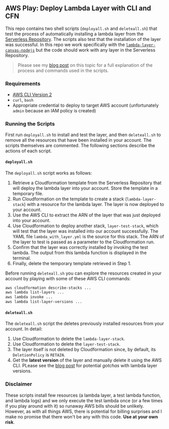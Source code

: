 ## AWS Play: Deploy Lambda Layer with CLI and CFN

This repo contains two shell scripts (`deployall.sh` and `deleteall.sh`) that test the process of automatically installing a lambda layer from the [Serverless Repository](https://aws.amazon.com/serverless/serverlessrepo/). The scripts also test that the installation of the layer was successful. In this repo we work specifically with the [`lambda-layer-canvas-nodejs`](https://serverlessrepo.aws.amazon.com/applications/us-east-1/990551184979/lambda-layer-canvas-nodejs) but the code should work with any layer in the Serverless Repository.

> Please see my [blog post]() on this topic for a full explanation of the process and commands used in the scripts.

### Requirements

- [AWS CLI Version 2](https://docs.aws.amazon.com/cli/latest/userguide/getting-started-install.html)
- `curl`, `bash`
- Appropriate credential to deploy to target AWS account (unfortunately `admin` because an IAM policy is created)

### Running the Scripts

First run `deployall.sh` to install and test the layer, and then `deleteall.sh` to remove all the resources that have been installed in your account. The scripts themselves are commented. The following sections describe the actions of each script.

#### `deployall.sh`

The `deployall.sh` script works as follows:

1. Retrieve a Cloudformation template from the Serverless Repository that will deploy the lambda layer into your account. Store the template in a temporary file.
1. Run Cloudformation on the template to create a stack (`lambda-layer-stack`) with a resource for the lambda layer. The layer is now deployed to your account.
1. Use the AWS CLI to extract the ARN of the layer that was just deployed into your account.
1. Use Cloudformation to deploy another stack, `layer-test-stack`, which will test that the layer was installed into our account successfully. The YAML file `lambda_with_layer.yml` is the source for this stack. The ARN of the layer to test is passed as a parameter to the Cloudformation run.
1. Confirm that the layer was correctly installed by invoking the test lambda. The output from this lambda function is displayed in the terminal.
1. Finally, delete the temporary template retrieved in Step 1.

Before running `deleteall.sh` you can explore the resources created in your account by playing with some of these AWS CLI commands:

```sh
aws cloudformation describe-stacks ...
aws lambda list-layers ...
aws lambda invoke ...
aws lambda list-layer-versions ...
```

#### `deleteall.sh`

The `deleteall.sh` script the deletes previously installed resources from your account. In detail:

1. Use Cloudformation to delete the `lambda-layer-stack`.
1. Use Cloudformation to delete the `layer-test-stack`.
1. The layer itself is not deleted by Cloudformation since, by default, its `DeletionPolicy` is `RETAIN`.
1. Get the **latest version** of the layer and manually delete it using the AWS CLI. PLease see the [blog post]() for potential _gotchas_ with lambda layer versions.

### Disclaimer

These scripts install few resources (a lambda layer, a test lambda function, and lambda logs) and we only execute the test lambda once (or a few times if you play around with it) so runaway AWS bills should be unlikely. However, as with all things AWS, there is potential for billing surprises and I make no promise that there won't be any with this code. **Use at your own risk**.
